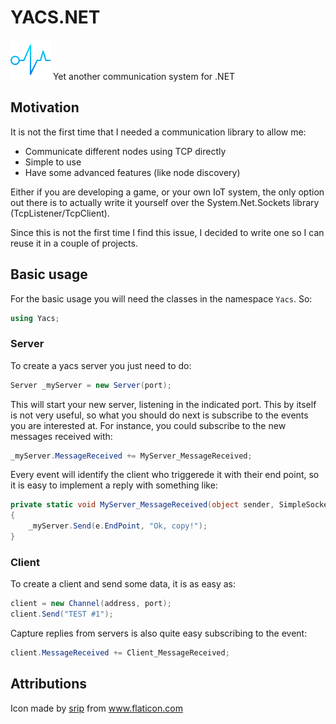 # YACS.NET
![yacs icon](https://github.com/jbelenguer/yacs-net/blob/master/yacs_64.png)
Yet another communication system for .NET

## Motivation
It is not the first time that I needed a communication library to allow me:
- Communicate different nodes using TCP directly
- Simple to use
- Have some advanced features (like node discovery)

Either if you are developing a game, or your own IoT system, the only option out there is to actually write it yourself over the System.Net.Sockets library (TcpListener/TcpClient).

Since this is not the first time I find this issue, I decided to write one so I can reuse it in a couple of projects.

## Basic usage
For the basic usage you will need the classes in the namespace `Yacs`. So: 
```cs
using Yacs;
```

### Server
To create a yacs server you just need to do:
```cs
Server _myServer = new Server(port);
```
This will start your new server, listening in the indicated port. This by itself is not very useful, so what you should do next is subscribe to the events you are interested at. For instance, you could subscribe to the new messages received with:
```cs
_myServer.MessageReceived += MyServer_MessageReceived;
```

Every event will identify the client who triggerede it with their end point, so it is easy to implement a reply with something like:
```cs
private static void MyServer_MessageReceived(object sender, SimpleSocket.Events.MessageReceivedEventArgs e)
{
    _myServer.Send(e.EndPoint, "Ok, copy!");
}
```
### Client
To create a client and send some data, it is as easy as:
```cs
client = new Channel(address, port);
client.Send("TEST #1");
```

Capture replies from servers is also quite easy subscribing to the event:
```cs
client.MessageReceived += Client_MessageReceived;
```



## Attributions
Icon made by <a href="https://www.flaticon.com/authors/srip" title="srip">srip</a> from <a href="https://www.flaticon.com/" title="Flaticon">www.flaticon.com</a>
